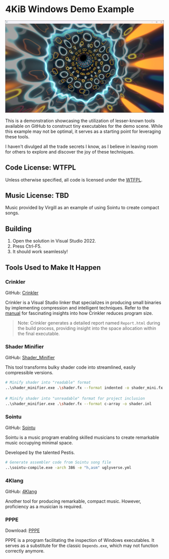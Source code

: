 # 4KiB Windows Demo Example

![The demo](images/window.jpg)

This is a demonstration showcasing the utilization of lesser-known tools available on GitHub to construct tiny executables for the demo scene. While this example may not be optimal, it serves as a starting point for leveraging these tools.

I haven't divulged all the trade secrets I know, as I believe in leaving room for others to explore and discover the joy of these techniques.

## Code License: WTFPL

Unless otherwise specified, all code is licensed under the [WTFPL](http://www.wtfpl.net/).

## Music License: TBD

Music provided by Virgill as an example of using Sointu to create compact songs.

## Building

1. Open the solution in Visual Studio 2022.
2. Press Ctrl-F5.
3. It should work seamlessly!

## Tools Used to Make It Happen

### Crinkler

GitHub: [Crinkler](https://github.com/runestubbe/Crinkler)

Crinkler is a Visual Studio linker that specializes in producing small binaries by implementing compression and intelligent techniques. Refer to the [manual](https://github.com/runestubbe/Crinkler/blob/master/doc/manual.txt) for fascinating insights into how Crinkler reduces program size.

> Note: Crinkler generates a detailed report named `Report.html` during the build process, providing insight into the space allocation within the final executable.

### Shader Minifier

GitHub: [Shader_Minifier](https://github.com/laurentlb/Shader_Minifier)

This tool transforms bulky shader code into streamlined, easily compressible versions.

```bash
# Minify shader into "readable" format
..\shader_minifier.exe .\shader.fx --format indented -o shader_mini.fx

# Minify shader into "unreadable" format for project inclusion
..\shader_minifier.exe .\shader.fx --format c-array -o shader.inl
```

### Sointu

GitHub: [Sointu](https://github.com/vsariola/sointu)

Sointu is a music program enabling skilled musicians to create remarkable music occupying minimal space.

Developed by the talented Pestis.

```bash
# Generate assembler code from Sointu song file
..\sointu-compile.exe -arch 386 -e "h,asm" uglyverse.yml
```

### 4Klang

GitHub: [4Klang](https://github.com/hzdgopher/4klang)

Another tool for producing remarkable, compact music. However, proficiency as a musician is required.

### PPPE

Download: [PPPE](https://www.mzrst.com/)

PPPE is a program facilitating the inspection of Windows executables. It serves as a substitute for the classic `Depends.exe`, which may not function correctly anymore.

